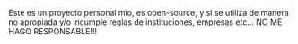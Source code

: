 Este es un proyecto personal mio, es open-source, y si se utiliza de manera no apropiada y/o incumple reglas de instituciones, empresas etc... NO ME HAGO RESPONSABLE!!!
